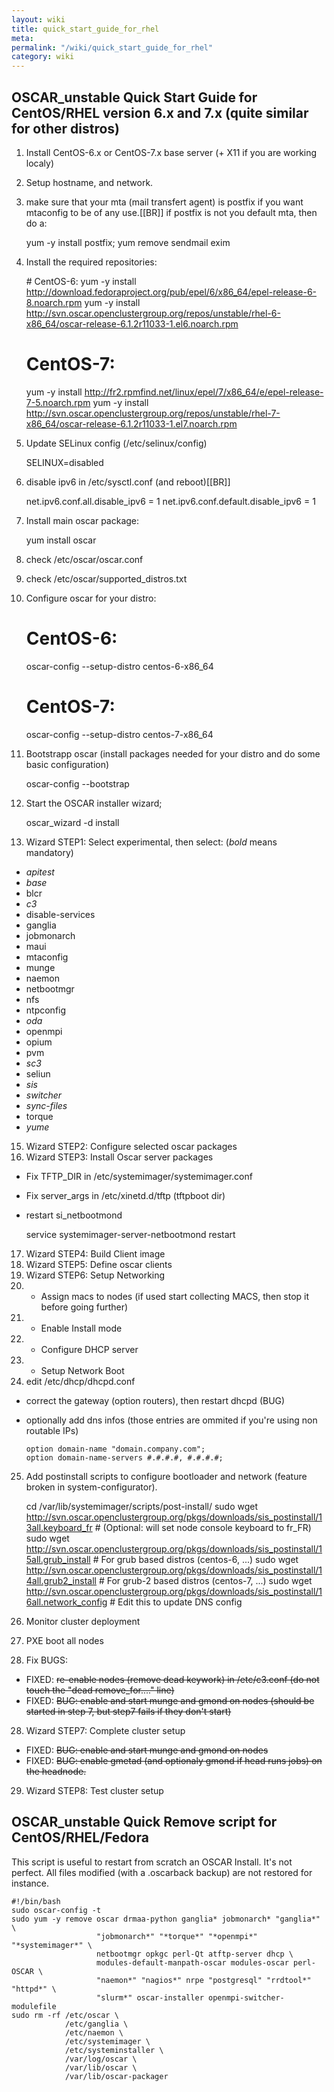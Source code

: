 ```yaml
---
layout: wiki
title: quick_start_guide_for_rhel
meta: 
permalink: "/wiki/quick_start_guide_for_rhel"
category: wiki
---
```

<!-- Name: quick_start_guide_for_rhel -->
<!-- Version: 15 -->
<!-- Author: olahaye74 -->

## OSCAR_unstable Quick Start Guide for CentOS/RHEL version 6.x and 7.x (quite similar for other distros)

1. Install CentOS-6.x or CentOS-7.x base server (+ X11 if you are working localy)
2. Setup hostname, and network.
3. make sure that your mta (mail transfert agent) is postfix if you want mtaconfig to  be of any use.[[BR]]
   if postfix is not you default mta, then do a:

    yum -y install postfix; yum remove sendmail exim
4. Install the required repositories:

    # CentOS-6:
    yum -y install http://download.fedoraproject.org/pub/epel/6/x86_64/epel-release-6-8.noarch.rpm
    yum -y install http://svn.oscar.openclustergroup.org/repos/unstable/rhel-6-x86_64/oscar-release-6.1.2r11033-1.el6.noarch.rpm
    
    # CentOS-7:
    yum -y install http://fr2.rpmfind.net/linux/epel/7/x86_64/e/epel-release-7-5.noarch.rpm
    yum -y install http://svn.oscar.openclustergroup.org/repos/unstable/rhel-7-x86_64/oscar-release-6.1.2r11033-1.el7.noarch.rpm
5. Update SELinux config (/etc/selinux/config)

    SELINUX=disabled
6. disable ipv6 in /etc/sysctl.conf (and reboot)[[BR]]

    net.ipv6.conf.all.disable_ipv6 = 1
    net.ipv6.conf.default.disable_ipv6 = 1
7. Install main oscar package:

    yum install oscar
8. check /etc/oscar/oscar.conf
9. check /etc/oscar/supported_distros.txt
10. Configure oscar for your distro:

    # CentOS-6:
    oscar-config --setup-distro centos-6-x86_64
    
    # CentOS-7:
    oscar-config --setup-distro centos-7-x86_64
11. Bootstrapp oscar (install packages needed for your distro and do some basic configuration)

    oscar-config --bootstrap
12. Start the OSCAR installer wizard;

    oscar_wizard -d install
13. Wizard STEP1: Select experimental, then select: (*bold* means mandatory)
* *apitest*
* *base*
* blcr
* *c3*
* disable-services
* ganglia
* jobmonarch
* maui
* mtaconfig
* munge
* naemon
* netbootmgr
* nfs
* ntpconfig
* *oda*
* openmpi
* opium
* pvm
* *sc3*
* seliun
* *sis*
* *switcher*
* *sync-files*
* torque
* *yume*
15. Wizard STEP2: Configure selected oscar packages
16. Wizard STEP3: Install Oscar server packages
- Fix TFTP_DIR in /etc/systemimager/systemimager.conf
- Fix server_args in /etc/xinetd.d/tftp (tftpboot dir)
- restart si_netbootmond

    service systemimager-server-netbootmond restart
17. Wizard STEP4: Build Client image
18. Wizard STEP5: Define oscar clients
19. Wizard STEP6: Setup Networking
20. - Assign macs to nodes (if used start collecting MACS, then stop it before going further)
21. - Enable Install mode
22. - Configure DHCP server
23. - Setup Network Boot
24. edit /etc/dhcp/dhcpd.conf
- correct the gateway (option routers), then restart dhcpd (BUG)
- optionally add dns infos (those entries are ommited if you're using non routable IPs)

      option domain-name "domain.company.com";
      option domain-name-servers #.#.#.#, #.#.#.#;
25. Add postinstall scripts to configure bootloader and network (feature broken in system-configurator).

    cd /var/lib/systemimager/scripts/post-install/
    sudo wget http://svn.oscar.openclustergroup.org/pkgs/downloads/sis_postinstall/13all.keyboard_fr    # (Optional: will set node console keyboard to fr_FR)
    sudo wget http://svn.oscar.openclustergroup.org/pkgs/downloads/sis_postinstall/15all.grub_install   # For grub based distros (centos-6, ...)
    sudo wget http://svn.oscar.openclustergroup.org/pkgs/downloads/sis_postinstall/14all.grub2_install  # For grub-2 based distros (centos-7, ...)
    sudo wget http://svn.oscar.openclustergroup.org/pkgs/downloads/sis_postinstall/16all.network_config # Edit this to update DNS config
25. Monitor cluster deployment
26. PXE boot all nodes
27. Fix BUGS:
   - FIXED: ~~re-enable nodes (remove dead keywork) in /etc/c3.conf (do not touch the "dead remove_for...." line)~~
   - FIXED: ~~BUG: enable and start munge and gmond on nodes (should be started in step 7, but step7 fails if they don't start)~~
28. Wizard STEP7: Complete cluster setup
   - FIXED: ~~BUG: enable and start munge and gmond on nodes~~
   - FIXED: ~~BUG: enable gmetad (and optionaly gmond if head runs jobs) on the headnode.~~
29. Wizard STEP8: Test cluster setup


## OSCAR_unstable Quick Remove script for CentOS/RHEL/Fedora

This script is useful to restart from scratch an OSCAR Install. It's not perfect. All files modified (with a .oscarback backup) are not restored for instance.


    #!/bin/bash
    sudo oscar-config -t
    sudo yum -y remove oscar drmaa-python ganglia* jobmonarch* "ganglia*" \ 
                       "jobmonarch*" "*torque*" "*openmpi*" "*systemimager*" \ 
                       netbootmgr opkgc perl-Qt atftp-server dhcp \
                       modules-default-manpath-oscar modules-oscar perl-OSCAR \
                       "naemon*" "nagios*" nrpe "postgresql" "rrdtool*" "httpd*" \
                       "slurm*" oscar-installer openmpi-switcher-modulefile
    sudo rm -rf /etc/oscar \
                /etc/ganglia \
                /etc/naemon \
                /etc/systemimager \
                /etc/systeminstaller \
                /var/log/oscar \
                /var/lib/oscar \
                /var/lib/oscar-packager